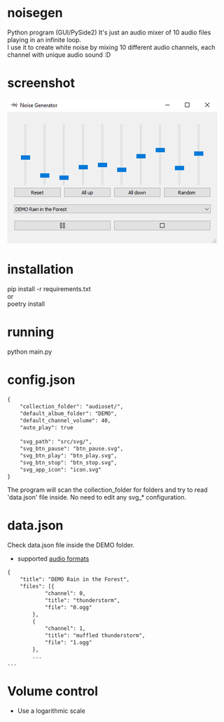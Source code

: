 # noisegen
Python program (GUI/PySide2)
It's just an audio mixer of 10 audio files playing in an infinite loop.  
I use it to create white noise by mixing 10 different audio channels, each channel with unique
audio sound :D

# screenshot

![GUI Screenshot](https://github.com/dataserver/noisegen/blob/master/screenshot.png?raw=true "Gui screenshot")

# installation
pip install -r requirements.txt  
or  
poetry install

# running
python main.py


# config.json
```
{
    "collection_folder": "audioset/",
    "default_album_folder": "DEMO",
    "default_channel_volume": 40,
    "auto_play": true

    "svg_path": "src/svg/",
    "svg_btn_pause": "btn_pause.svg",
    "svg_btn_play": "btn_play.svg",
    "svg_btn_stop": "btn_stop.svg",
    "svg_app_icon": "icon.svg"
}
```

The program will scan the collection_folder for folders and try to read 'data.json' file inside.
No need to edit any svg_* configuration.

# data.json
Check data.json file inside the DEMO folder.
- supported [audio formats](http://www.pygame.org/docs/ref/mixer.html#pygame.mixer.Sound)
```
{
    "title": "DEMO Rain in the Forest",
    "files": [{
            "channel": 0,
            "title": "thunderstorm",
            "file": "0.ogg"
        },
        {
            "channel": 1,
            "title": "muffled thunderstorm",
            "file": "1.ogg"
        },
        ...
...
```

# Volume control
- Use a logarithmic scale
